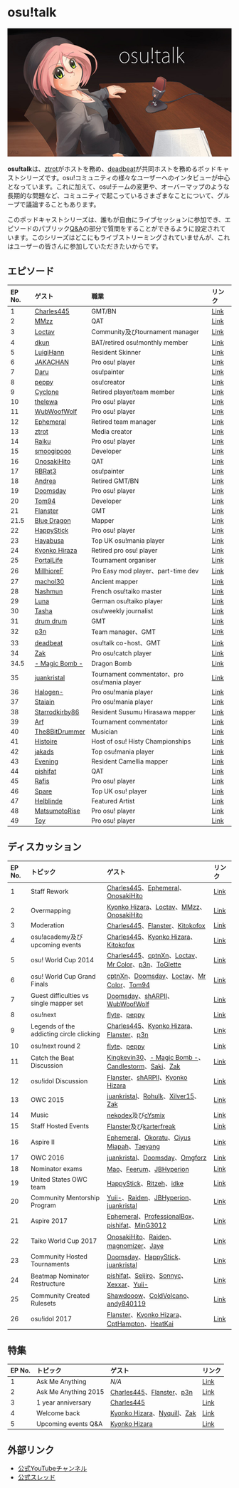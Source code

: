 # osu!talk

![](img/osu!talk.jpg "osu!talk logo")

**osu!talk**は、[ztrot](https://osu.ppy.sh/users/6347)がホストを務め、[deadbeat](https://osu.ppy.sh/users/128370)が共同ホストを務めるポッドキャストシリーズです。osu!コミュニティの様々なユーザーへのインタビューが中心となっています。これに加えて、osu!チームの変更や、オーバーマップのような長期的な問題など、コミュニティで起こっているさまざまなことについて、グループで議論することもあります。

このポッドキャストシリーズは、誰もが自由にライブセッションに参加でき、エピソードのパブリック[Q&A](https://en.wikipedia.org/wiki/Q&A)の部分で質問をすることができるように設定されています。このシリーズはどこにもライブストリーミングされていませんが、これはユーザーの皆さんに参加していただきたいからです。

## エピソード

| EP No. | ゲスト | 職業 | リンク |
| :-- | :-- | :-- | :-- |
| 1 | [Charles445](https://osu.ppy.sh/users/85000) | GMT/BN | [Link](https://www.youtube.com/watch?v=e8lhBtcPbjw) |
| 2 | [MMzz](https://osu.ppy.sh/users/128993) | QAT | [Link](https://www.youtube.com/watch?v=fBBQ4bwNZcY) |
| 3 | [Loctav](https://osu.ppy.sh/users/71366) | Community及びtournament manager | [Link](https://www.youtube.com/watch?v=gxZtxmUvDoQ) |
| 4 | [dkun](https://osu.ppy.sh/users/154400) | BAT/retired osu!monthly member | [Link](https://www.youtube.com/watch?v=_nFI71fG7-c) |
| 5 | [LuigiHann](https://osu.ppy.sh/users/1079) | Resident Skinner | [Link](https://www.youtube.com/watch?v=OVjq9ko83t0) |
| 6 | [JAKACHAN](https://osu.ppy.sh/users/718696) | Pro osu! player | [Link](https://www.youtube.com/watch?v=WXFMggx94e0) |
| 7 | [Daru](https://osu.ppy.sh/users/32480) | osu!painter | [Link](https://www.youtube.com/watch?v=eBFaLRXmfYc) |
| 8 | [peppy](https://osu.ppy.sh/users/2) | osu!creator | [Link](https://www.youtube.com/watch?v=x7vdW5uZutU) |
| 9 | [Cyclone](https://osu.ppy.sh/users/18589) | Retired player/team member  | [Link](https://www.youtube.com/watch?v=jPUSY0FMw2E) |
| 10 | [thelewa](https://osu.ppy.sh/users/475021) | Pro osu! player | [Link](https://www.youtube.com/watch?v=N7P-J-5LJzk) |
| 11 | [WubWoofWolf](https://osu.ppy.sh/users/39828) | Pro osu! player | [Link](https://www.youtube.com/watch?v=XYzKlfvQt-w) |
| 12 | [Ephemeral](https://osu.ppy.sh/users/102335) | Retired team manager | [Link](https://www.youtube.com/watch?v=eXWmjo0-oyM) |
| 13 | [ztrot](https://osu.ppy.sh/users/6347) | Media creator | [Link](https://www.youtube.com/watch?v=8COmLt0IBRs) |
| 14 | [Raiku](https://osu.ppy.sh/users/1525538) | Pro osu! player | [Link](https://www.youtube.com/watch?v=5P9FaFrS0CM) |
| 15 | [smoogipooo](https://osu.ppy.sh/users/1040328) | Developer | [Link](https://www.youtube.com/watch?v=vG1yx1xVQsk) |
| 16 | [OnosakiHito](https://osu.ppy.sh/users/290128) | QAT | [Link](https://www.youtube.com/watch?v=ZYby7r3YNPg) |
| 17 | [RBRat3](https://osu.ppy.sh/users/307202) | osu!painter | [Link](https://www.youtube.com/watch?v=kSotXmkCN4I) |
| 18 | [Andrea](https://osu.ppy.sh/users/33599) | Retired GMT/BN | [Link](https://www.youtube.com/watch?v=dKEOVBiljdc) |
| 19 | [Doomsday](https://osu.ppy.sh/users/18983) | Pro osu! player | [Link](https://www.youtube.com/watch?v=0C74QeEcn_4) |
| 20 | [Tom94](https://osu.ppy.sh/users/1857058) | Developer | [Link](https://www.youtube.com/watch?v=ONnUrG4jrto) |
| 21 | [Flanster](https://osu.ppy.sh/users/447818) | GMT | [Link](https://www.youtube.com/watch?v=nvGP5x9ZseM) |
| 21.5 | [Blue Dragon](https://osu.ppy.sh/users/19048) | Mapper | [Link](https://puu.sh/cmOO3/a737a268da.mp3) |
| 22 | [HappyStick](https://osu.ppy.sh/users/256802) | Pro osu! player | [Link](https://www.youtube.com/watch?v=zhAHOreuYp4) |
| 23 | [Hayabusa](https://osu.ppy.sh/users/3104108) | Top UK osu!mania player | [Link](https://www.youtube.com/watch?v=1C102Zzuyzg) |
| 24 | [Kyonko Hiraza](https://osu.ppy.sh/users/444868) | Retired pro osu! player | [Link](https://www.youtube.com/watch?v=6RhBqhhn9F0) |
| 25 | [PortalLife](https://osu.ppy.sh/users/929134) | Tournament organiser | [Link](https://www.youtube.com/watch?v=odGwuBwqcmc) |
| 26 | [MillhioreF](https://osu.ppy.sh/users/941094) | Pro Easy mod player、part-time dev | [Link](https://www.youtube.com/watch?v=dO3kv8nutSI) |
| 27 | [machol30](https://osu.ppy.sh/users/5772) | Ancient mapper | [Link](https://www.youtube.com/watch?v=PR-ItQJLQTE) |
| 28 | [Nashmun](https://osu.ppy.sh/users/49031) | French osu!taiko master | [Link](https://www.youtube.com/watch?v=C8I81f2Gw1s) |
| 29 | [Luna](https://osu.ppy.sh/users/588007) | German osu!taiko player | [Link](https://www.youtube.com/watch?v=5akyzJuLLFI) |
| 30 | [Tasha](https://osu.ppy.sh/users/1031958) | osu!weekly journalist | [Link](https://www.youtube.com/watch?v=9-TDEjfL1YQ) |
| 31 | [drum drum](https://osu.ppy.sh/users/4435526) | GMT | [Link](https://www.youtube.com/watch?v=Pna9rIzlZKk) |
| 32 | [p3n](https://osu.ppy.sh/users/123703) | Team manager、GMT | [Link](https://www.youtube.com/watch?v=stWmOmJgmLE) |
| 33 | [deadbeat](https://osu.ppy.sh/users/128370) | osu!talk co-host、GMT | [Link](https://www.youtube.com/watch?v=LwsWUi94GmM) |
| 34 | [Zak](https://osu.ppy.sh/users/1375955) | Pro osu!catch player | [Link](https://www.youtube.com/watch?v=VQ7MIshcA-E) |
| 34.5 | [- Magic Bomb -](https://osu.ppy.sh/users/3071175) | Dragon Bomb | [Link](https://www.dropbox.com/s/zvc6jlb6zitepag/Dragon%20Bomb.mp3) |
| 35 | [juankristal](https://osu.ppy.sh/users/443656) | Tournament commentator、pro osu!mania player | [Link](https://www.youtube.com/watch?v=YiVCO2U4DLo) |
| 36 | [Halogen-](https://osu.ppy.sh/users/169992) | Pro osu!mania player | [Link](https://www.youtube.com/watch?v=5E02YK5mNRk) |
| 37 | [Staiain](https://osu.ppy.sh/users/86188) | Pro osu!mania player | [Link](https://www.youtube.com/watch?v=_SJA69rqB6w) |
| 38 | [Starrodkirby86](https://osu.ppy.sh/users/410) | Resident Susumu Hirasawa mapper | [Link](https://www.youtube.com/watch?v=54VUzflrXws) |
| 39 | [Arf](https://osu.ppy.sh/users/3716999) | Tournament commentator | [Link](https://www.youtube.com/watch?v=K9_4nzs5idM) |
| 40 | [The8BitDrummer](https://www.twitch.tv/the8bitdrummer/profile) | Musician | [Link](https://www.youtube.com/watch?v=tuOv9E9QkJA) |
| 41 | [Histoire](https://osu.ppy.sh/users/3801463) | Host of osu! Histy Championships | [Link](https://www.youtube.com/watch?v=3Q1ygMaAb7g) |
| 42 | [jakads](https://osu.ppy.sh/users/259972) | Top osu!mania player | [Link](https://www.youtube.com/watch?v=MXx6oknK6c8) |
| 43 | [Evening](https://osu.ppy.sh/users/2193881) | Resident Camellia mapper | [Link](https://www.youtube.com/watch?v=gHKzBz8hcoE) |
| 44 | [pishifat](https://osu.ppy.sh/users/3178418) | QAT | [Link](https://www.youtube.com/watch?v=YseljuHjmLo) |
| 45 | [Rafis](https://osu.ppy.sh/users/2558286) | Pro osu! player | [Link](https://www.youtube.com/watch?v=wKhuovIMa8k) |
| 46 | [Spare](https://osu.ppy.sh/users/2204373) | Top UK osu! player | [Link](https://www.youtube.com/watch?v=MTWgwsIxPRc) |
| 47 | [Helblinde](https://osu.ppy.sh/users/48053) | Featured Artist | [Link](https://www.youtube.com/watch?v=cviwU4xkM-w) |
| 48 | [MatsumotoRise](https://osu.ppy.sh/users/672726) | Pro osu! player | [Link](https://www.youtube.com/watch?v=8-3d2ZHw2O4) |
| 49 | [Toy](https://osu.ppy.sh/users/2757689) | Pro osu! player | [Link](https://www.youtube.com/watch?v=lI8mIJLOu_k) |

## ディスカッション

| EP No. | トピック | ゲスト | リンク |
| :-- | :-- | :-- | :-- |
| 1 | Staff Rework | [Charles445](https://osu.ppy.sh/users/85000)、[Ephemeral](https://osu.ppy.sh/users/102335)、[OnosakiHito](https://osu.ppy.sh/users/290128) | [Link](https://www.youtube.com/watch?v=c10Jiq1xZus) |
| 2 | Overmapping | [Kyonko Hizara](https://osu.ppy.sh/users/444868)、[Loctav](https://osu.ppy.sh/users/71366)、[MMzz](https://osu.ppy.sh/users/128993)、[OnosakiHito](https://osu.ppy.sh/users/290128) | [Link](https://www.youtube.com/watch?v=RepSYE3hN3A) |
| 3 | Moderation | [Charles445](https://osu.ppy.sh/users/85000)、[Flanster](https://osu.ppy.sh/users/447818)、[Kitokofox](https://osu.ppy.sh/users/1815420) | [Link](https://www.youtube.com/watch?v=C1hvpnW5A7k) |
| 4 | osu!academy及びupcoming events | [Charles445](https://osu.ppy.sh/users/85000)、[Kyonko Hizara](https://osu.ppy.sh/users/444868)、[Kitokofox](https://osu.ppy.sh/users/1815420) | [Link](https://www.youtube.com/watch?v=-N44vLwJ9oM) |
| 5 | osu! World Cup 2014 | [Charles445](https://osu.ppy.sh/users/85000)、[cptnXn](https://osu.ppy.sh/users/495272)、[Loctav](https://osu.ppy.sh/users/71366)、[Mr Color](https://osu.ppy.sh/users/116078)、[p3n](https://osu.ppy.sh/users/123703)、[ToGlette](https://osu.ppy.sh/users/1076236) | [Link](https://www.youtube.com/watch?v=Tl0E8vqubjw) |
| 6 | osu! World Cup Grand Finals | [cptnXn](https://osu.ppy.sh/users/495272)、[Doomsday](https://osu.ppy.sh/users/18983)、[Loctav](https://osu.ppy.sh/users/71366)、[Mr Color](https://osu.ppy.sh/users/116078)、[Tom94](https://osu.ppy.sh/users/1857058) | [Link](https://www.youtube.com/watch?v=bl63NpUz_T8) |
| 7 | Guest difficulties vs single mapper set | [Doomsday](https://osu.ppy.sh/users/18983)、[shARPII](https://osu.ppy.sh/users/776257)、[WubWoofWolf](https://osu.ppy.sh/users/39828) | [Link](https://www.youtube.com/watch?v=OMsHFRS662k) |
| 8 | osu!next | [flyte](https://osu.ppy.sh/users/3103765)、[peppy](https://osu.ppy.sh/users/2) | [Link](https://www.youtube.com/watch?v=jBUNIDa427Q) |
| 9 | Legends of the addicting circle clicking | [Charles445](https://osu.ppy.sh/users/85000)、[Kyonko Hizara](https://osu.ppy.sh/users/444868)、[Flanster](https://osu.ppy.sh/users/447818)、[p3n](https://osu.ppy.sh/users/123703) | [Link](https://www.youtube.com/watch?v=tIEuc4DK_nM) |
| 10 | osu!next round 2 | [flyte](https://osu.ppy.sh/users/3103765)、[peppy](https://osu.ppy.sh/users/2) | [Link](https://www.youtube.com/watch?v=tICLLkOlpno) |
| 11 | Catch the Beat Discussion | [Kingkevin30](https://osu.ppy.sh/users/564334)、[- Magic Bomb -](https://osu.ppy.sh/users/3071175)、[Candlestorm](https://osu.ppy.sh/users/6115166)、[Saki](https://osu.ppy.sh/users/3026611)、[Zak](https://osu.ppy.sh/users/1375955) | [Link](https://www.youtube.com/watch?v=1SvUNLkcoQg) |
| 12 | osu!idol Discussion | [Flanster](https://osu.ppy.sh/users/447818)、[shARPII](https://osu.ppy.sh/users/776257)、[Kyonko Hizara](https://osu.ppy.sh/users/444868) | [Link](https://www.youtube.com/watch?v=gwtlGM1GpWM) |
| 13 | OWC 2015 | [juankristal](https://osu.ppy.sh/users/443656)、[Rohulk](https://osu.ppy.sh/users/3219026)、[Xilver15](https://osu.ppy.sh/users/3099689)、[Zak](https://osu.ppy.sh/users/1375955) | [Link](https://www.youtube.com/watch?v=vwIPweKIH-Y) |
| 14 | Music | [nekodex](https://osu.ppy.sh/users/102)及び[cYsmix](https://osu.ppy.sh/users/272870) | [Link](https://www.youtube.com/watch?v=qRnPEdVf4hU) |
| 15 | Staff Hosted Events | [Flanster](https://osu.ppy.sh/users/447818)及び[karterfreak](https://osu.ppy.sh/users/1031958) | [Link](https://www.youtube.com/watch?v=9EZBbmNYHaM) |
| 16 | Aspire II | [Ephemeral](https://osu.ppy.sh/users/102335)、[Okoratu](https://osu.ppy.sh/users/1623405)、[Ciyus Miapah](https://osu.ppy.sh/users/2805457)、[Taeyang](https://osu.ppy.sh/users/2732340) | [Link](https://www.youtube.com/watch?v=h5_QV1hTdVk) |
| 17 | OWC 2016 | [juankristal](https://osu.ppy.sh/users/443656)、[Doomsday](https://osu.ppy.sh/users/18983)、[Omgforz](https://osu.ppy.sh/users/578943) | [Link](https://www.youtube.com/watch?v=6TFaY-2L4QE) |
| 18 | Nominator exams | [Mao](https://osu.ppy.sh/users/2204515)、[Feerum](https://osu.ppy.sh/users/4815717)、[JBHyperion](https://osu.ppy.sh/users/4879508) | [Link](https://www.youtube.com/watch?v=rV0gR3ctmBU) |
| 19 | United States OWC team | [HappyStick](https://osu.ppy.sh/users/256802)、[Ritzeh](https://osu.ppy.sh/users/1028387)、[idke](https://osu.ppy.sh/users/4650315) | [Link](https://www.youtube.com/watch?v=9fsfdfBFsI8) |
| 20 | Community Mentorship Program | [Yuii-](https://osu.ppy.sh/users/2935923)、[Raiden](https://osu.ppy.sh/users/2239480)、[JBHyperion](https://osu.ppy.sh/users/4879508)、[juankristal](https://osu.ppy.sh/users/443656) | [Link](https://www.youtube.com/watch?v=yseX90wmD5E) |
| 21 | Aspire 2017 | [Ephemeral](https://osu.ppy.sh/users/102335)、[ProfessionalBox](https://osu.ppy.sh/users/3250792)、[pishifat](https://osu.ppy.sh/users/3178418)、[MinG3012](https://osu.ppy.sh/users/1583218) | [Link](https://www.youtube.com/watch?v=MyfupLRh1Io) |
| 22 | Taiko World Cup 2017 | [OnosakiHito](https://osu.ppy.sh/users/290128)、[Raiden](https://osu.ppy.sh/users/2239480)、[magnomizer](https://osu.ppy.sh/users/1893718)、[Jaye](https://osu.ppy.sh/users/4841352) | [Link](https://www.youtube.com/watch?v=3RXemratCb8) |
| 23 | Community Hosted Tournaments | [Doomsday](https://osu.ppy.sh/users/18983)、[HappyStick](https://osu.ppy.sh/users/256802)、[juankristal](https://osu.ppy.sh/users/443656) | [Link](https://www.youtube.com/watch?v=rqCvZq50MBc) |
| 24 | Beatmap Nominator Restructure | [pishifat](https://osu.ppy.sh/users/3178418)、[Seijiro](https://osu.ppy.sh/users/2581696)、[Sonnyc](https://osu.ppy.sh/users/11771)、[Xexxar](https://osu.ppy.sh/users/2773526)、[Yuii-](https://osu.ppy.sh/users/2935923) | [Link](https://www.youtube.com/watch?v=Va0cHczm8Mk) |
| 25 | Community Created Rulesets | [Shawdooow](https://osu.ppy.sh/users/7726082)、[ColdVolcano](https://osu.ppy.sh/users/7492333)、[andy840119](https://osu.ppy.sh/users/1030492) | [Link](https://www.youtube.com/watch?v=0nuLwWejdII) |
| 26 | osu!idol 2017 | [Flanster](https://osu.ppy.sh/users/447818)、[Kyonko Hizara](https://osu.ppy.sh/users/444868)、[CptHampton](https://osu.ppy.sh/users/3200587)、[HeatKai](https://osu.ppy.sh/users/332555) | [Link](https://www.youtube.com/watch?v=Xz2R18xeqhI) |

## 特集

| EP No. | トピック | ゲスト | リンク |
| :-- | :-- | :-- | :-- |
| 1 | Ask Me Anything | *N/A* | [Link](https://www.youtube.com/watch?v=A0xqa-vBPgY) |
| 2 | Ask Me Anything 2015 | [Charles445](https://osu.ppy.sh/users/85000)、[Flanster](https://osu.ppy.sh/users/447818)、[p3n](https://osu.ppy.sh/users/123703) | [Link](https://www.youtube.com/watch?v=a9An8cD18Co) |
| 3 | 1 year anniversary | [Charles445](https://osu.ppy.sh/users/85000) | [Link](https://www.youtube.com/watch?v=AHU7RgGCB50) |
| 4 | Welcome back | [Kyonko Hizara](https://osu.ppy.sh/users/444868)、[Nyquill](https://osu.ppy.sh/users/682935)、[Zak](https://osu.ppy.sh/users/1375955) | [Link](https://www.youtube.com/watch?v=mxXNNH5bnU4) |
| 5 | Upcoming events Q&A | [Kyonko Hizara](https://osu.ppy.sh/users/444868) | [Link](https://www.youtube.com/watch?v=-f9hGuNC4Jg) |

## 外部リンク

- [公式YouTubeチャンネル](https://www.youtube.com/user/osuacademy/videos)
- [公式スレッド](https://osu.ppy.sh/community/forums/topics/225111)
